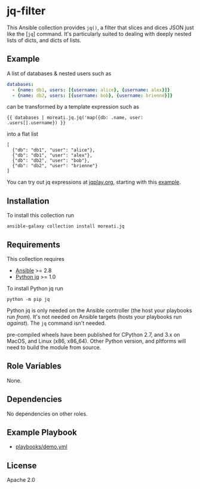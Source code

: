 
jq-filter
=========

This Ansible collection provides `jq()`, a filter that slices and dices JSON
just like the [`jq`] command. It's particularly suited to dealing with deeply
nested lists of dicts, and dicts of lists.

Example
-------

A list of databases & nested users such as

```yaml
databases:
  - {name: db1, users: [{username: alice}, {username: alex}]}
  - {name: db2, users: [{username: bob}, {username: brienne}]}
```

can be transformed by a template expression such as

```jinja
{{ databases | moreati.jq.jq('map({db: .name, user: .users[].username}) }}

```

into a flat list

```
[
  {"db": "db1", "user": "alice"},
  {"db": "db1", "user": "alex"},
  {"db": "db2", "user": "bob"},
  {"db": "db2", "user": "brienne"}
]
```

You can try out jq expressions at [jqplay.org], starting with this [example].

[jq]: https://stedolan.github.io/jq/
[jq expression language]: https://stedolan.github.io/jq/manual/#Basicfilters
[jqplay.org]: https://jqplay.org
[example]: https://jqplay.org/s/zg_l3ZoT6C

Installation
------------

To install this collection run

```
ansible-galaxy collection install moreati.jq
```

Requirements
------------

This collection requires

- [Ansible] >= 2.8
- [Python jq] >= 1.0

To install Python jq run

```
python -m pip jq
```

Python jq is only needed on the Ansible controller (the host your playbooks
run _from_). It's not needed on Ansible targets (hosts your playbooks run
_against_). The `jq` command isn't needed.

pre-compiled wheels have been published for CPython 2.7, and 3.x on MacOS,
and Linux (x86, x86_64). Other Python version, and pltforms will need to build
the module from source.

[ansible]: https://ansible.com
[Python jq]: https://pypi.org/project/jq

Role Variables
--------------

None.

Dependencies
------------

No dependencies on other roles.

Example Playbook
----------------

- [playbooks/demo.yml]

[playbooks/demo.yml]: https://github.com/moreati/jq-filter/blob/master/playbooks/demo.yml
License
-------

Apache 2.0
